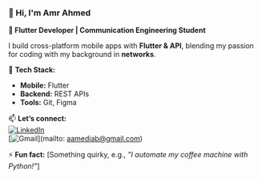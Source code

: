 ### 👋 Hi, I'm Amr Ahmed
**📱 Flutter Developer | Communication Engineering Student**  

I build cross-platform mobile apps with **Flutter & API**, blending my passion for coding with my background in **networks**.  

🔧 **Tech Stack:**  
- **Mobile:** Flutter
- **Backend:** REST APIs  
- **Tools:** Git, Figma

📫 **Let’s connect:**  
[![LinkedIn](https://img.shields.io/badge/LinkedIn-0077B5?style=flat&logo=linkedin&logoColor=white)](https://www.linkedin.com/in/amr-ahmed-a3b3141a7)  
[![Gmail](https://img.shields.io/badge/Gmail-D14836?style=flat&logo=gmail&logoColor=white)](mailto: aamediab@gmail.com)  

⚡ **Fun fact:** [Something quirky, e.g., *"I automate my coffee machine with Python!"*]  
